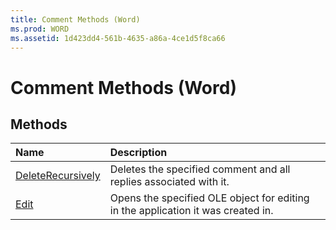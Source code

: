 ```yaml
---
title: Comment Methods (Word)
ms.prod: WORD
ms.assetid: 1d423dd4-561b-4635-a86a-4ce1d5f8ca66
---
```



# Comment Methods (Word)

## Methods



|**Name**|**Description**|
|:-----|:-----|
|[DeleteRecursively](comment-deleterecursively-method-word.md)|Deletes the specified comment and all replies associated with it.|
|[Edit](comment-edit-method-word.md)|Opens the specified OLE object for editing in the application it was created in.|

